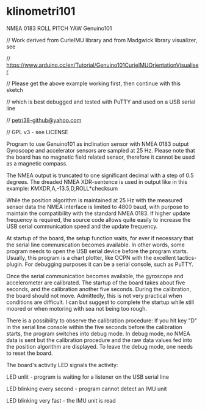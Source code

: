 # klinometri101
NMEA 0183 ROLL PITCH YAW Genuino101

// Work derived from CurieIMU library and from Madgwick library visualizer, see

// https://www.arduino.cc/en/Tutorial/Genuino101CurieIMUOrientationVisualiser

// Please get the above example working first, then continue with this sketch

// which is best debugged and tested with PuTTY and used on a USB serial line 

// petri38-github@yahoo.com

// GPL v3 - see LICENSE

Program to use Genuino101 as inclination sensor with NMEA 0183 output
Gyroscope and accelerator sensors are sampled at 25 Hz.
Please note that the board has no magnetic field related sensor,
therefore it cannot be used as a magnetic compass.

The NMEA output is truncated to one significant decimal with a step of
0.5 degrees. The dreaded NMEA XDR-sentence is used in output
like in this example: KMXDR,A,-13.5,D,ROLL*checksum

While the position algorithm is maintained at 25 Hz with the measured
sensor data the NMEA interface is limited to 4800 baud, with purpose
to maintain the compatibility with the standard NMEA 0183. If higher
update frequency is required, the source code allows quite easily to
increase the USB serial communication speed and the update frequency.

At startup of the board, the setup function waits, for ever if necessary
that the serial line communication becomes available. In other words,
some program needs to open the USB serial device before the program starts.
Usually, this program is a chart plotter, like OCPN with the excellent
tactics-plugin. For debugging purposes it can be a serial console, such
as PuTTY.

Once the serial communication becomes available, the gyroscope and
accelerometer are calibrated. The startup of the board takes about five
seconds, and the calibration another five seconds. During the calibration,
the board should not move. Admittedly, this is not very practical
when conditions are difficult. I can but suggest to complete the startup
while still moored or when motoring with sea not being too rough.

There is a possibility to observe the calibration procedure:
If you hit key "D" in the serial line console within the five seconds
before the calibration starts, the program switches into debug mode.
In debug mode, no NMEA data is sent but the calibration procedure and
the raw data values fed into the position algorithm are displayed. To
leave the debug mode, one needs to reset the board.

The board's activity LED signals the activity:

LED unlit - program is waiting for a listener on the USB serial line

LED blinking every second - program cannot detect an IMU unit

LED blinking very fast - the IMU unit is read





